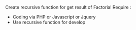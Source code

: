 Create recursive function for get result of Factorial
Require :
- Coding via PHP or Javascript or Jquery
- Use recursive function for develop